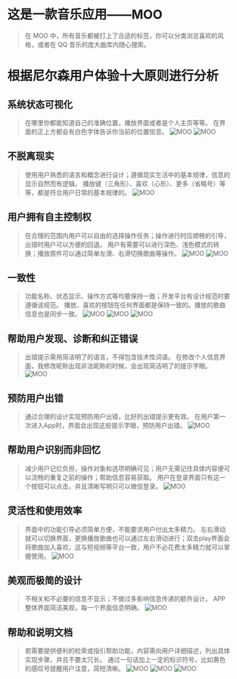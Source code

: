 # 这是一款音乐应用——MOO
> 在 MOO 中，所有音乐都被打上了合适的标签，你可以分类浏览喜欢的风格，或者在 QQ 音乐的庞大曲库内随心搜索。

# 根据尼尔森用户体验十大原则进行分析
## 系统状态可视化
> 在哪里你都能知道自己的准确位置，播放界面或者是个人主页等等。
> 在界面的正上方都会有白色字体告诉你当前的位置信息。
![MOO](https://raw.githubusercontent.com/EasonQXF/Interface_design/master/images/MOO7.jpg)
![MOO](https://raw.githubusercontent.com/EasonQXF/Interface_design/master/images/MOO8.jpg)
## 不脱离现实
> 使用用户熟悉的语言和概念进行设计；遵循现实生活中的基本规律，信息的显示自然而有逻辑。
> 播放键（三角形）、喜欢（心形）、更多（省略号）等等，都是符合用户日常的基本规律的。
![MOO](https://raw.githubusercontent.com/EasonQXF/Interface_design/master/images/MOO1.jpg)
## 用户拥有自主控制权
> 在合理的范围内用户可以自由的选择操作任务；操作进行时应顺畅的引导，出错时用户可以方便的回退。
> 用户有需要可以进行深色、浅色模式的转换；播放原件可以通过简单左滑、右滑切换歌曲等操作。
![MOO](https://raw.githubusercontent.com/EasonQXF/Interface_design/master/images/MOO10.jpg)
![MOO](https://raw.githubusercontent.com/EasonQXF/Interface_design/master/images/MOO8.jpg)
## 一致性
> 功能名称、状态显示、操作方式等均要保持一致；开发平台有设计规范时要遵循该规范。
> 播放、喜欢的按钮在任何界面都是保持一致的。播放的歌曲信息也是同步一致。
![MOO](https://raw.githubusercontent.com/EasonQXF/Interface_design/master/images/MOO9.jpg)
![MOO](https://raw.githubusercontent.com/EasonQXF/Interface_design/master/images/MOO7.jpg)
![MOO](https://raw.githubusercontent.com/EasonQXF/Interface_design/master/images/MOO1.jpg)
## 帮助用户发现、诊断和纠正错误
> 出错提示需用简洁明了的语言，不得包含技术性词语。
> 在修改个人信息界面，我修改昵称出现非法昵称的时候，会出现简洁明了的提示字眼。
![MOO](https://raw.githubusercontent.com/EasonQXF/Interface_design/master/images/MOO11.jpg)
## 预防用户出错
> 通过合理的设计实现预防用户出错，比好的出错提示更有效。
> 在用户第一次进入App时，界面会出现这些提示字眼，预防用户出错。
![MOO](https://raw.githubusercontent.com/EasonQXF/Interface_design/master/images/MOO2.jpg)
## 帮助用户识别而非回忆
> 减少用户记忆负担，操作对象和选项明确可见；用户无需记住具体内容便可以流畅的重复之前的操作；帮助信息容易获取。
> 用户在登录界面只有这一个按钮可以点击，并且清晰写明只可以微信登录。
![MOO](https://raw.githubusercontent.com/EasonQXF/Interface_design/master/images/MOO12.jpg)
## 灵活性和使用效率
> 界面中的功能引导必须简单方便，不能要求用户付出太多精力。
> 左右滑动就可以切换界面，更换播放歌曲也可以通过左右滑动进行；双击play界面会将歌曲加入喜欢，这与短视频等平台一致，用户不必花费太多精力就可以掌握使用。
![MOO](https://raw.githubusercontent.com/EasonQXF/Interface_design/master/images/MOO1.jpg)
## 美观而极简的设计
> 不相关和不必要的信息不显示；不做过多影响信息传递的额外设计。
> APP整体界面简洁美观，每一个界面信息明确。
![MOO](https://raw.githubusercontent.com/EasonQXF/Interface_design/master/images/MOO3.jpg)
## 帮助和说明文档
> 若需要提供便利的检索或指引帮助功能，内容需向用户详细描述，列出具体实现步骤，并且不要太冗长。
> 通过一句话加上一定的标识符号，比如黄色的感叹号提醒用户注意，简短清晰。
![MOO](https://raw.githubusercontent.com/EasonQXF/Interface_design/master/images/MOO4.jpg)
![MOO](https://raw.githubusercontent.com/EasonQXF/Interface_design/master/images/MOO3.jpg)
![MOO](https://raw.githubusercontent.com/EasonQXF/Interface_design/master/images/MOO2.jpg)
